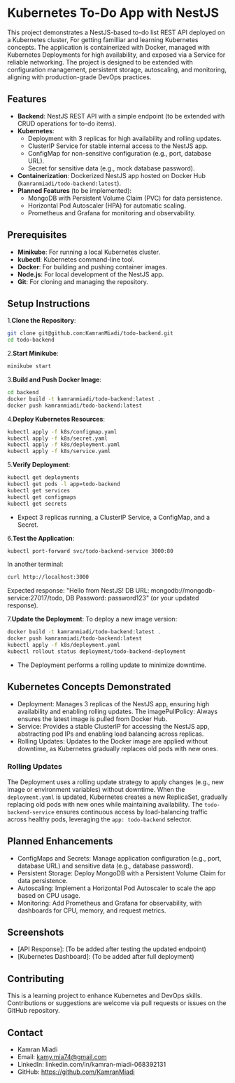 # Kubernetes To-Do App with NestJS

This project demonstrates a NestJS-based to-do list REST API deployed on a Kubernetes cluster, For getting familliar and learning Kubernetes concepts. The application is containerized with Docker, managed with Kubernetes Deployments for high availability, and exposed via a Service for reliable networking. The project is designed to be extended with configuration management, persistent storage, autoscaling, and monitoring, aligning with production-grade DevOps practices.

## Features

- **Backend**: NestJS REST API with a simple endpoint (to be extended with CRUD operations for to-do items).
- **Kubernetes**:
  - Deployment with 3 replicas for high availability and rolling updates.
  - ClusterIP Service for stable internal access to the NestJS app.
  - ConfigMap for non-sensitive configuration (e.g., port, database URL).
  - Secret for sensitive data (e.g., mock database password).
- **Containerization**: Dockerized NestJS app hosted on Docker Hub (`kamranmiadi/todo-backend:latest`).
- **Planned Features** (to be implemented):
  - MongoDB with Persistent Volume Claim (PVC) for data persistence.
  - Horizontal Pod Autoscaler (HPA) for automatic scaling.
  - Prometheus and Grafana for monitoring and observability.

## Prerequisites

- **Minikube**: For running a local Kubernetes cluster.
- **kubectl**: Kubernetes command-line tool.
- **Docker**: For building and pushing container images.
- **Node.js**: For local development of the NestJS app.
- **Git**: For cloning and managing the repository.

## Setup Instructions

1.**Clone the Repository**:

   ```bash
   git clone git@github.com:KamranMiadi/todo-backend.git
   cd todo-backend
   ```

2.**Start Minikube**:

   ```bash
   minikube start
   ```

3.**Build and Push Docker Image**:

  ```bash
  cd backend
  docker build -t kamranmiadi/todo-backend:latest .
  docker push kamranmiadi/todo-backend:latest
  ```

4.**Deploy Kubernetes Resources**:

   ```bash
   kubectl apply -f k8s/configmap.yaml
   kubectl apply -f k8s/secret.yaml
   kubectl apply -f k8s/deployment.yaml
   kubectl apply -f k8s/service.yaml
   ```

5.**Verify Deployment**:

   ```bash
   kubectl get deployments
   kubectl get pods -l app=todo-backend
   kubectl get services
   kubectl get configmaps
   kubectl get secrets
   ```

- Expect 3 replicas running, a ClusterIP Service, a ConfigMap, and a Secret.

6.**Test the Application**:

  ```bash
  kubectl port-forward svc/todo-backend-service 3000:80
  ```

  In another terminal:

  ```bash
  curl http://localhost:3000
  ```

  Expected response: "Hello from NestJS! DB URL: mongodb://mongodb-service:27017/todo, DB Password: password123" (or your updated response).

7.**Update the Deployment**:
   To deploy a new image version:

   ```bash
   docker build -t kamranmiadi/todo-backend:latest .
   docker push kamranmiadi/todo-backend:latest
   kubectl apply -f k8s/deployment.yaml
   kubectl rollout status deployment/todo-backend-deployment
   ```

- The Deployment performs a rolling update to minimize downtime.

## Kubernetes Concepts Demonstrated

- Deployment: Manages 3 replicas of the NestJS app, ensuring high availability and enabling rolling updates. The imagePullPolicy: Always ensures the latest image is pulled from Docker Hub.
- Service: Provides a stable ClusterIP for accessing the NestJS app, abstracting pod IPs and enabling load balancing across replicas.
- Rolling Updates: Updates to the Docker image are applied without downtime, as Kubernetes gradually replaces old pods with new ones.

### Rolling Updates

The Deployment uses a rolling update strategy to apply changes (e.g., new image or environment variables) without downtime. When the `deployment.yaml` is updated, Kubernetes creates a new ReplicaSet, gradually replacing old pods with new ones while maintaining availability. The `todo-backend-service` ensures continuous access by load-balancing traffic across healthy pods, leveraging the `app: todo-backend` selector.

## Planned Enhancements

- ConfigMaps and Secrets: Manage application configuration (e.g., port, database URL) and sensitive data (e.g., database password).
- Persistent Storage: Deploy MongoDB with a Persistent Volume Claim for data persistence.
- Autoscaling: Implement a Horizontal Pod Autoscaler to scale the app based on CPU usage.
- Monitoring: Add Prometheus and Grafana for observability, with dashboards for CPU, memory, and request metrics.

## Screenshots

- [API Response]: (To be added after testing the updated endpoint)
- [Kubernetes Dashboard]: (To be added after full deployment)

## Contributing

This is a learning project to enhance Kubernetes and DevOps skills. Contributions or suggestions are welcome via pull requests or issues on the GitHub repository.

## Contact

- Kamran Miadi
- Email: <kamy.mia74@gmail.com>
- LinkedIn: linkedin.com/in/kamran-miadi-068392131
- GitHub: <https://github.com/KamranMiadi>
